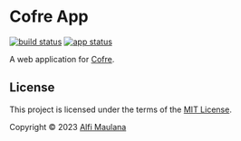 # Cofre App

[![build status](https://img.shields.io/github/actions/workflow/status/threeal/cofre/build.yml?branch=main)](https://github.com/threeal/cofre/actions/workflows/build.yml)
[![app status](https://img.shields.io/website?label=app&url=https%3A%2F%2Fthreeal.github.io%2Fcofre)](https://threeal.github.io/cofre)

A web application for [Cofre](https://github.com/threeal/cofre).

## License

This project is licensed under the terms of the [MIT License](./LICENSE).

Copyright © 2023 [Alfi Maulana](https://github.com/threeal)
